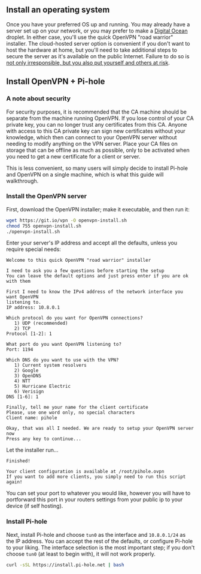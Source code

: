 ## Install an operating system

Once you have your preferred OS up and running. You may already have a server set up on your network, or you may prefer to make a [Digital Ocean](https://www.digitalocean.com/?refcode=344d234950e1) droplet. In either case, you'll use the quick OpenVPN "road warrior" installer. The cloud-hosted server option is convenient if you don't want to host the hardware at home, but you'll need to take additional steps to secure the server as it's available on the public Internet. Failure to do so is [not only irresponsible, but you also put yourself and others at risk](https://www.us-cert.gov/ncas/alerts/TA13-088A).

## Install OpenVPN + Pi-hole

### A note about security

For security purposes, it is recommended that the CA machine should be separate from the machine running OpenVPN. If you lose control of your CA private key, you can no longer trust any certificates from this CA. Anyone with access to this CA private key can sign new certificates without your knowledge, which then can connect to your OpenVPN server without needing to modify anything on the VPN server. Place your CA files on storage that can be offline as much as possible, only to be activated when you need to get a new certificate for a client or server.

This is less convenient, so many users will simply decide to install Pi-hole and OpenVPN on a single machine, which is what this guide will walkthrough.

### Install the OpenVPN server

First, download the OpenVPN installer; make it executable, and then run it:

```bash
wget https://git.io/vpn -O openvpn-install.sh
chmod 755 openvpn-install.sh
./openvpn-install.sh
```

Enter your server's IP address and accept all the defaults, unless you require special needs:

```text
Welcome to this quick OpenVPN "road warrior" installer

I need to ask you a few questions before starting the setup
You can leave the default options and just press enter if you are ok with them

First I need to know the IPv4 address of the network interface you want OpenVPN
listening to.
IP address: 10.8.0.1

Which protocol do you want for OpenVPN connections?
   1) UDP (recommended)
   2) TCP
Protocol [1-2]: 1

What port do you want OpenVPN listening to?
Port: 1194

Which DNS do you want to use with the VPN?
   1) Current system resolvers
   2) Google
   3) OpenDNS
   4) NTT
   5) Hurricane Electric
   6) Verisign
DNS [1-6]: 1

Finally, tell me your name for the client certificate
Please, use one word only, no special characters
Client name: pihole

Okay, that was all I needed. We are ready to setup your OpenVPN server now
Press any key to continue...
```

Let the installer run...

```text
Finished!

Your client configuration is available at /root/pihole.ovpn
If you want to add more clients, you simply need to run this script again!
```
You can set your port to whatever you would like, however you will have to portforward this port in your routers settings from your public ip to your device (if self hosting).
### Install Pi-hole

Next, install Pi-hole and choose `tun0` as the interface and `10.8.0.1/24` as the IP address. You can accept the rest of the defaults, or configure Pi-hole to your liking. The interface selection is the most important step; if you don't choose `tun0` (at least to begin with), it will not work properly.

```bash
curl -sSL https://install.pi-hole.net | bash
```
